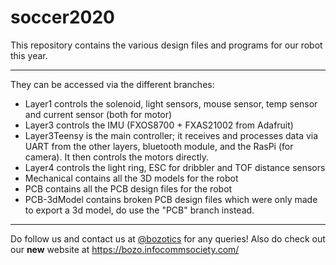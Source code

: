 # soccer2020
This repository contains the various design files and programs for our robot this year. 
- - - -
They can be accessed via the different branches: 
* Layer1 controls the solenoid, light sensors, mouse sensor, temp sensor and current sensor (both for motor) 
* Layer3 controls the IMU (FXOS8700 + FXAS21002 from Adafruit) 
* Layer3Teensy is the main controller; it receives and processes data via UART from the other layers, bluetooth module, and the RasPi (for camera). It then controls the motors directly. 
* Layer4 controls the light ring, ESC for dribbler and TOF distance sensors 
* Mechanical contains all the 3D models for the robot
* PCB contains all the PCB design files for the robot
* PCB-3dModel contains broken PCB design files which were only made to export a 3d model, do use the "PCB" branch instead.
- - - -
Do follow us and contact us at [@bozotics](https://www.instagram.com/bozotics/) for any queries! Also do check out our **new** website at <https://bozo.infocommsociety.com/>
